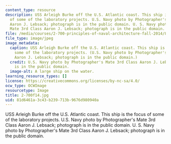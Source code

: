 ```yaml
---
content_type: resource
description: USS Arleigh Burke off the U.S. Atlantic coast. This ship is the focus
  of some of the laboratory projects. U.S. Navy photo by Photographer's Mate 3rd Class
  Aaron J. Lebsack; photograph is in the public domain. U. S. Navy photo by Photographer's
  Mate 3rd Class Aaron J. Lebsack; photograph is in the public domain.
file: /media/courses/2-700-principles-of-naval-architecture-fall-2014/81d6461a3c43b239713b9676d980940a_2-700f14.jpg
file_type: image/jpeg
image_metadata:
  caption: USS Arleigh Burke off the U.S. Atlantic coast. This ship is the focus of
    some of the laboratory projects. (U.S. Navy photo by Photographer's Mate 3rd Class
    Aaron J. Lebsack; photograph is in the public domain.)
  credit: U.S. Navy photo by Photographer's Mate 3rd Class Aaron J. Lebsack; photograph
    is in the public domain.
  image-alt: A large ship on the water.
learning_resource_types: []
license: https://creativecommons.org/licenses/by-nc-sa/4.0/
ocw_type: OCWImage
resourcetype: Image
title: 2-700f14.jpg
uid: 81d6461a-3c43-b239-713b-9676d980940a
---
```

USS Arleigh Burke off the U.S. Atlantic coast. This ship is the focus of some of the laboratory projects. U.S. Navy photo by Photographer's Mate 3rd Class Aaron J. Lebsack; photograph is in the public domain. U. S. Navy photo by Photographer's Mate 3rd Class Aaron J. Lebsack; photograph is in the public domain.